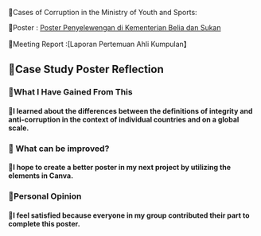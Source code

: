 🍎Cases of Corruption in the Ministry of Youth and Sports:

🍊Poster : [Poster Penyelewengan di Kementerian Belia dan Sukan](https://drive.google.com/file/d/1Vg-HKqEYmlHTX8jw6ojb7iXACx92NzaX/view?usp=sharing)

🍋Meeting Report :[Laporan Pertemuan Ahli Kumpulan】

<h2>🍓Case Study Poster Reflection</h2>  
 <h3> 🧐What I Have Gained From This </h3>
<h4>🍉I learned about the differences between the definitions of integrity and anti-corruption in the context of individual countries and on a global scale.</h4>

 <h3>👀 What can be improved? </h3>
<h4>🍑I hope to create a better poster in my next project by utilizing the elements in Canva.</h4>

 <h3> 🤔Personal Opinion  </h3>
<h4>🥭I feel satisfied because everyone in my group contributed their part to complete this poster.</h4>
